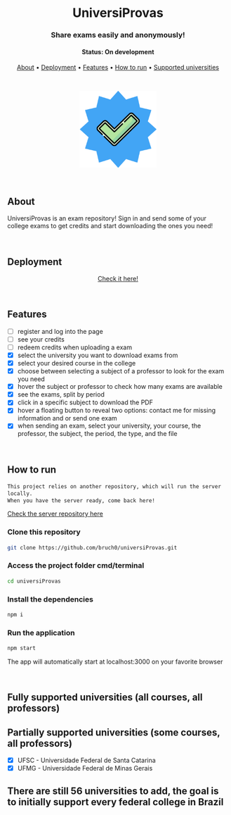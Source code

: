 <h1 align="center">
  UniversiProvas
</h1>

<h3 align="center">
    Share exams easily and anonymously!
</h3>

<h4 align="center"> 
	 Status: On development
</h4>

<p align="center">
 <a href="#about">About</a> •
 <a href="#deployment">Deployment</a> • 
 <a href="#features">Features</a> • 
 <a href="#how-to-run">How to run</a> • 
 <a href="#supported-universities">Supported universities</a>
</p>


</br>

<p align="center">
  <img src="public/icon.png" width="175" alt="universiprovas" />
</p>

</br>

## About

UniversiProvas is an exam repository! Sign in and send some of your college exams to get credits and start downloading the ones you need!

<!-- ## Preview

um gif da aplicação bem maneiro -->

</br>

## Deployment

<p align="center"><a  href="https://universiprovas.vercel.app/">Check it here!</a></p>

</br>

## Features

- [ ] register and log into the page
- [ ] see your credits
- [ ] redeem credits when uploading a exam
- [x] select the university you want to download exams from
- [x] select your desired course in the college
- [x] choose between selecting a subject of a professor to look for the exam you need
- [x] hover the subject or professor to check how many exams are available
- [x] see the exams, split by period
- [x] click in a specific subject to download the PDF
- [x] hover a floating button to reveal two options: contact me for missing information and or send one exam 
- [x] when sending an exam, select your university, your course, the professor, the subject, the period, the type, and the file

</br>

## How to run

```
This project relies on another repository, which will run the server locally.
When you have the server ready, come back here!
```

<a href="https://github.com/bruch0/universiProvas-API" target="_blank">Check the server repository here</a>

### Clone this repository

```bash
git clone https://github.com/bruch0/universiProvas.git
```

### Access the project folder cmd/terminal

```bash
cd universiProvas
```

### Install the dependencies

```bash
npm i
```

### Run the application

```bash
npm start
```

The app will automatically start at localhost:3000 on your favorite browser

</br>

## Fully supported universities (all courses, all professors)

## Partially supported universities (some courses, all professors)

- [x] UFSC - Universidade Federal de Santa Catarina
- [x] UFMG - Universidade Federal de Minas Gerais

## There are still 56 universities to add, the goal is to initially support every federal college in Brazil

